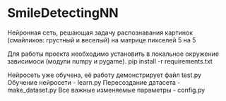 # SmileDetectingNN
Нейронная сеть, решающая задачу распознавания картинок (смайликов: грустный и веселый) на матрице пикселей 5 на 5

Для работы проекта необходимо установить в локальное окружение зависимоси (модули numpy и pygame).
pip install -r requirements.txt

Нейросеть уже обучена, её работу демонстрирует файл test.py 
Обучение нейросети - learn.py
Пересоздание датасета - make_dataset.py
Все важные изменяемые параметры - config.py


